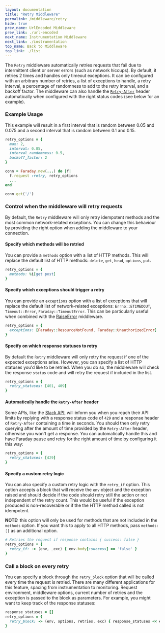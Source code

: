 ```yaml
---
layout: documentation
title: "Retry Middleware"
permalink: /middleware/retry
hide: true
prev_name: UrlEncoded Middleware
prev_link: ./url-encoded
next_name: Instrumentation Middleware
next_link: ./instrumentation
top_name: Back to Middleware
top_link: ./list
---
```


The `Retry` middleware automatically retries requests that fail due to intermittent client
or server errors (such as network hiccups).
By default, it retries 2 times and handles only timeout exceptions.
It can be configured with an arbitrary number of retries, a list of exceptions to handle,
a retry interval, a percentage of randomness to add to the retry interval, and a backoff factor.
The middleware can also handle the [`Retry-After`](https://developer.mozilla.org/en-US/docs/Web/HTTP/Headers/Retry-After) header automatically when configured with the right status codes (see below for an example).

### Example Usage

This example will result in a first interval that is random between 0.05 and 0.075
and a second interval that is random between 0.1 and 0.15.

```ruby
retry_options = {
  max: 2,
  interval: 0.05,
  interval_randomness: 0.5,
  backoff_factor: 2
}

conn = Faraday.new(...) do |f|
  f.request :retry, retry_options
  ...
end

conn.get('/')
```

### Control when the middleware will retry requests

By default, the `Retry` middleware will only retry idempotent methods and the most common network-related exceptions.
You can change this behaviour by providing the right option when adding the middleware to your connection.

#### Specify which methods will be retried

You can provide a `methods` option with a list of HTTP methods.
This will replace the default list of HTTP methods: `delete`, `get`, `head`, `options`, `put`.

```ruby
retry_options = {
  methods: %i[get post]
}
```

#### Specify which exceptions should trigger a retry

You can provide an `exceptions` option with a list of exceptions that will replace
the default list of network-related exceptions: `Errno::ETIMEDOUT`, `Timeout::Error`, `Faraday::TimeoutError`.
This can be particularly useful when combined with the [RaiseError][raise_error] middleware.

```ruby
retry_options = {
  exceptions: [Faraday::ResourceNotFound, Faraday::UnauthorizedError]
}
```

#### Specify on which response statuses to retry

By default the `Retry` middleware will only retry the request if one of the expected exceptions arise.
However, you can specify a list of HTTP statuses you'd like to be retried. When you do so, the middleware will
check the response `status` code and will retry the request if included in the list.

```ruby
retry_options = {
  retry_statuses: [401, 409]
}
```

#### Automatically handle the `Retry-After` header

Some APIs, like the [Slack API](https://api.slack.com/docs/rate-limits), will inform you when you reach their API limits by replying with a response status code of `429` and a response header of `Retry-After` containing a time in seconds. You should then only retry querying after the amount of time provided by the `Retry-After` header, otherwise you won't get a response. You can automatically handle this and have Faraday pause and retry for the right amount of time by configuring it this way:

```ruby
retry_options = {
  retry_statuses: [429]
}
```

#### Specify a custom retry logic

You can also specify a custom retry logic with the `retry_if` option.
This option accepts a block that will receive the `env` object and the exception raised
and should decide if the code should retry still the action or not independent of the retry count.
This would be useful if the exception produced is non-recoverable or if the the HTTP method called is not idempotent.

**NOTE:** this option will only be used for methods that are not included in the `methods` option.
If you want this to apply to all HTTP methods, pass `methods: []` as an additional option.

```ruby
# Retries the request if response contains { success: false }
retry_options = {
  retry_if: -> (env, _exc) { env.body[:success] == 'false' }
}
```

### Call a block on every retry

You can specify a block through the `retry_block` option that will be called every time the request is retried.
There are many different applications for this feature, spacing from instrumentation to monitoring.
Request environment, middleware options, current number of retries and the exception is passed to the block as parameters.
For example, you might want to keep track of the response statuses:

```ruby
response_statuses = []
retry_options = {
  retry_block: -> (env, options, retries, exc) { response_statuses << env.status }
}
``` 


[raise_error]:  ../middleware/raise-error
